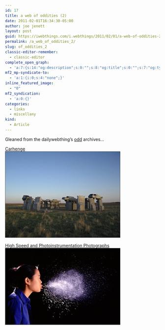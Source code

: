 ```yaml
---
id: 17
title: a web of oddities (2)
date: 2011-02-01T16:34:30-05:00
author: joe jenett
layout: post
guid: https://iwebthings.com/i.webthings/2011/02/01/a-web-of-oddities-2/
permalink: /a_web_of_oddities_2/
slug: of_oddities_2
classic-editor-remember:
  - classic-editor
complete_open_graph:
  - 'a:7:{s:14:"og:description";s:0:"";s:8:"og:title";s:0:"";s:7:"og:type";s:0:"";s:12:"twitter:card";s:7:"summary";s:15:"twitter:creator";s:0:"";s:19:"twitter:description";s:0:"";s:8:"og:image";s:0:"";}'
mf2_mp-syndicate-to:
  - 'a:1:{i:0;s:4:"none";}'
inline_featured_image:
  - "0"
mf2_syndication:
  - 'a:0:{}'
categories:
  - links
  - miscellany
kind:
  - Article
---
```

Gleaned from the dailywebthing&#8217;s [odd](http://dailywebthing.com/linkport/archives/odd/) archives&#8230;

[Carhenge](http://jschumacher.typepad.com/joe/2006/04/carhenge.html)  
[<img style="border: none;" src="/images/carhenge.jpg" alt="Carhenge" />](http://jschumacher.typepad.com/joe/2006/04/carhenge.html)

[High Speed and Photoinstrumentation Photographs](http://people.rit.edu/andpph/exhibit-3.html)  
[<img style="border: none;" src="/images/high_speed.jpg" alt="High Speed and Photoinstrumentation Photographs" />](http://people.rit.edu/andpph/exhibit-3.html)